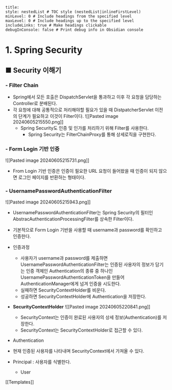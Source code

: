 ```table-of-contents
title: 
style: nestedList # TOC style (nestedList|inlineFirstLevel)
minLevel: 0 # Include headings from the specified level
maxLevel: 0 # Include headings up to the specified level
includeLinks: true # Make headings clickable
debugInConsole: false # Print debug info in Obsidian console
```

# 1. Spring Security
## ■ Security 이해기

### - Filter Chain
- Spring에서 모든 호출은 DispatchServlet을 통과하고 이후 각 요청을 담당하는 Controller로 분배된다.
- 각 요청에 대해 공통적으로 처리해야할 필요가 있을 때  DistpatcherServlet 이전의 단계가 필요하고 이것이 Filter이다.
  ![[Pasted image 20240605215550.png]]
	- Spring Security도 인증 및 인가를 처리하기 위해 Filter를 사용한다.
		- Spring Security는 FilterChainProxy를 통해 상세로직을 구현한다.

### - Form Login 기반 인증
![[Pasted image 20240605215731.png]]
- From Login 기반 인증은 인증이 필요한 URL 요청이 들어왔을 때 인증이 되지 않으면 로그인 페이지를 반환하는 형태이다.

### - UsernamePasswordAuthenticationFilter
![[Pasted image 20240605215943.png]]
- UsernamePasswordAuthenticationFilter는 Spring Security의 필터인 AbstracAuthenticationProcessingFilter를 상속한 Filter이다.
- 기본적으로 Form Login 기반을 사용할 때 username과 password를 확인하고 인증한다.
- 인증과정
	- 사용자가 username과 password를 제출하면 UsernamePasswordAuthenticationFilter는 인증된 사용자의 정보가 담기는 인증 객체인 Authentication의 종류 중 하나인 UsernamePasswordAuthenticationToken을 만들어 AuthenticationManager에게 넘겨 인증을 시도한다.
	- 실패하면 SecurityContextHolder를 비운다.
	- 성공하면 SecurityContextHolder에 Authentication을 저장한다.
	  
- **SecurityContextHolder**
  ![[Pasted image 20240605220841.png]]
	- SecurityContext는 인증이 완료된 사용자의 상세 정보(Authentication)를 저장한다.
	- SecurityContext는 SecurityContextHolder로 접근할 수 있다.
	  
- Authentication
- 현재 인증된 사용자를 나타내며 SecurityContext에서 가져올 수 있다.
- Principal : 사용자를 식별한다.
	- User

























[[Templates]]
